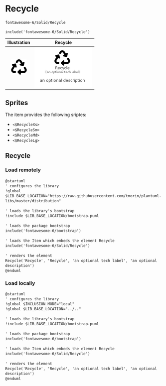 # Recycle


```text
fontawesome-6/Solid/Recycle
```

```text
include('fontawesome-6/Solid/Recycle')
```



| Illustration | Recycle |
| :---: | :---: |
| ![illustration for Illustration](../../fontawesome-6/Solid/Recycle.png) | ![illustration for Recycle](../../fontawesome-6/Solid/Recycle.Local.png) |



## Sprites
The item provides the following sriptes:

- `<$RecycleXs>`
- `<$RecycleSm>`
- `<$RecycleMd>`
- `<$RecycleLg>`





## Recycle

### Load remotely
```plantuml
@startuml
' configures the library
!global $LIB_BASE_LOCATION="https://raw.githubusercontent.com/tmorin/plantuml-libs/master/distribution"

' loads the library's bootstrap
!include $LIB_BASE_LOCATION/bootstrap.puml

' loads the package bootstrap
include('fontawesome-6/bootstrap')

' loads the Item which embeds the element Recycle
include('fontawesome-6/Solid/Recycle')

' renders the element
Recycle('Recycle', 'Recycle', 'an optional tech label', 'an optional description')
@enduml
```

### Load locally
```plantuml
@startuml
' configures the library
!global $INCLUSION_MODE="local"
!global $LIB_BASE_LOCATION="../.."

' loads the library's bootstrap
!include $LIB_BASE_LOCATION/bootstrap.puml

' loads the package bootstrap
include('fontawesome-6/bootstrap')

' loads the Item which embeds the element Recycle
include('fontawesome-6/Solid/Recycle')

' renders the element
Recycle('Recycle', 'Recycle', 'an optional tech label', 'an optional description')
@enduml
```

